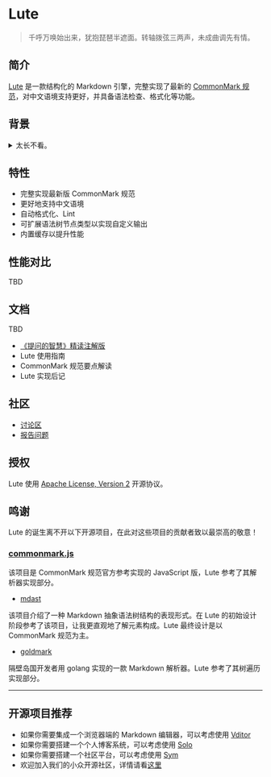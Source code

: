 # Lute

> 千呼万唤始出来，犹抱琵琶半遮面。转轴拨弦三两声，未成曲调先有情。

## 简介

[Lute](https://github.com/b3log/lute) 是一款结构化的 Markdown 引擎，完整实现了最新的 [CommonMark 规范](https://commonmark.org)，对中文语境支持更好，并具备语法检查、格式化等功能。

## 背景

<details>
<summary>太长不看。</summary>
<br>

之前我一直在使用其他 Markdown 处理器，他们或多或少都有些“瑕疵”：

* 对标准规范的支持不一致
* 对“怪异”的文本处理非常耗时，甚至挂死
* **对中文支持不够好**

Lute 的目标是构建一个结构化的 Markdown 引擎。所谓的“结构化”指的是从输入的 MD 文本构建抽象语法树，通过操作树来进行格式化、HTML 输出等。

关于如何实现一个 Markdown 处理器，网上众说纷纭。有的人说 Markdown 适合用正则解析，因为文法规则太简单；也有的人说 Markdown 可以用编译原理来处理，正则太难维护。我赞同后者，因为正则确实太难维护而且运行效率较低。
</details>

## 特性

* 完整实现最新版 CommonMark 规范
* 更好地支持中文语境
* 自动格式化、Lint 
* 可扩展语法树节点类型以实现自定义输出
* 内置缓存以提升性能

## 性能对比

TBD

## 文档

TBD

* [《提问的智慧》精读注解版](https://hacpai.com/article/1536377163156)
* Lute 使用指南
* CommonMark 规范要点解读
* Lute 实现后记

## 社区

* [讨论区](https://hacpai.com/tag/lute)
* [报告问题](https://github.com/b3log/lute/issues/new/choose)

## 授权

Lute 使用 [Apache License, Version 2](https://www.apache.org/licenses/LICENSE-2.0) 开源协议。

## 鸣谢

Lute 的诞生离不开以下开源项目，在此对这些项目的贡献者致以最崇高的敬意！

### [commonmark.js](https://github.com/commonmark/commonmark.js)

该项目是 CommonMark 规范官方参考实现的 JavaScript 版，Lute 参考了其解析器实现部分。

* [mdast](https://github.com/syntax-tree/mdast)

该项目介绍了一种 Markdown 抽象语法树结构的表现形式。在 Lute 的初始设计阶段参考了该项目，让我更直观地了解元素构成。Lute 最终设计是以 CommonMark 规范为主。

* [goldmark](https://github.com/yuin/goldmark)

隔壁岛国开发者用 golang 实现的一款 Markdown 解析器。Lute 参考了其树遍历实现部分。

---

## 开源项目推荐

* 如果你需要集成一个浏览器端的 Markdown 编辑器，可以考虑使用 [Vditor](https://github.com/b3log/vditor)
* 如果你需要搭建一个个人博客系统，可以考虑使用 [Solo](https://github.com/b3log/solo)
* 如果你需要搭建一个社区平台，可以考虑使用 [Sym](https://github.com/b3log/symphony)
* 欢迎加入我们的小众开源社区，详情请看[这里](https://hacpai.com/article/1463025124998)
